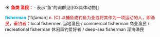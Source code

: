 ☀ <font color="red">**鱼类 渔民：**</font>
· 表示“鱼”的词群见[[03具体动物]]

<font color="sky blue">**fisherman**</font> ['fɪʃəmən] 
<font color="#c00000">n. [C] 以捕鱼或钓鱼为业或将其作为一项运动的人，即渔民，垂钓者：</font>local fishermen 当地渔民 / commercial fisherman 商业渔民 / recreational fisherman 休闲垂钓爱好者 / deep-sea fisherman 深海渔民 
